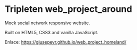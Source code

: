 # Tripleten web_project_around

Mock social network responsive website.

Built on HTML5, CSS3 and vanilla JavaScript.

Enlace: https://giusepevr.github.io/web_project_homeland/
